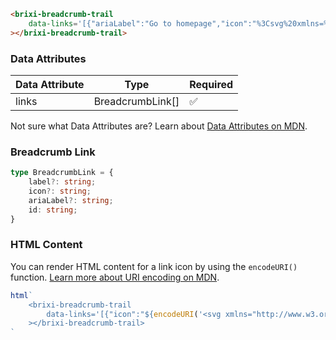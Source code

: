 ```html
<brixi-breadcrumb-trail
    data-links='[{"ariaLabel":"Go to homepage","icon":"%3Csvg%20xmlns=%22http://www.w3.org/2000/svg%22%20class=%22icon%20icon-tabler%20icon-tabler-home-2%22%20width=%2224%22%20height=%2224%22%20viewBox=%220%200%2024%2024%22%20stroke-width=%222%22%20stroke=%22currentColor%22%20fill=%22none%22%20stroke-linecap=%22round%22%20stroke-linejoin=%22round%22%3E%3Cpath%20stroke=%22none%22%20d=%22M0%200h24v24H0z%22%20fill=%22none%22%3E%3C/path%3E%3Cpath%20d=%22M5%2012l-2%200l9%20-9l9%209l-2%200%22%3E%3C/path%3E%3Cpath%20d=%22M5%2012v7a2%202%200%200%200%202%202h10a2%202%200%200%200%202%20-2v-7%22%3E%3C/path%3E%3Cpath%20d=%22M10%2012h4v4h-4z%22%3E%3C/path%3E%3C/svg%3E","id":"home"},{"label":"Example 1","id":"exmaple1"}]'
></brixi-breadcrumb-trail>
```

### Data Attributes

| Data Attribute | Type | Required |
| -------------- | ---- | -------- |
| links | BreadcrumbLink[] | ✅ |

Not sure what Data Attributes are? Learn about [Data Attributes on MDN](https://developer.mozilla.org/en-US/docs/Web/HTML/Global_attributes/data-*).

### Breadcrumb Link

```typescript
type BreadcrumbLink = {
    label?: string;
    icon?: string;
    ariaLabel?: string;
    id: string;
}
```

### HTML Content

You can render HTML content for a link icon by using the `encodeURI()` function. [Learn more about URI encoding on MDN](https://developer.mozilla.org/en-US/docs/Web/JavaScript/Reference/Global_Objects/encodeURI).

```javascript
html`
    <brixi-breadcrumb-trail
        data-links='[{"icon":"${encodeURI('<svg xmlns="http://www.w3.org/2000/svg" class="icon icon-tabler icon-tabler-home-2" width="24" height="24" viewBox="0 0 24 24" stroke-width="2" stroke="currentColor" fill="none" stroke-linecap="round" stroke-linejoin="round"><path stroke="none" d="M0 0h24v24H0z" fill="none"></path><path d="M5 12l-2 0l9 -9l9 9l-2 0"></path><path d="M5 12v7a2 2 0 0 0 2 2h10a2 2 0 0 0 2 -2v-7"></path><path d="M10 12h4v4h-4z"></path></svg>')}"}]'
    ></brixi-breadcrumb-trail>
`
```
